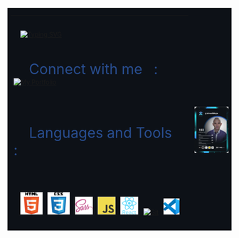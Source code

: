 <table style="width:  100%; background-color: #0d1117; border-color: #284d8f; height: 500px;"  >
	<tbody>
		<tr>
			<td>
				<table style="width: 400px; height: 500px;" >
					<tbody>
						<tr style="border-color: #284d8f; background-color: #0d1117;">
							<td style="width: 100%; height: 50px;">&nbsp;
								<p>&nbsp;&nbsp;&nbsp;&nbsp;<a href="https://git.io/typing-svg"><img src="https://readme-typing-svg.herokuapp.com?size=24&amp;vCenter=true&amp;width=450&amp;height=30&amp;lines=Hello+there%2C+I'm+Bujar+Alimadhi+!;An+Frontend+Web+Developer+!;Welcome+to+my+GitHub+profile+!" alt="Typing SVG" /></a></p>
							</td>
						</tr>
						<tr style="height: 125px; border-color: #284d8f;">
							<td style="width:  100%;"><span style="font-size: 32px; color: #284d8f;">&nbsp;&nbsp;&nbsp;&nbsp;Connect with me &nbsp; :</span>&nbsp;&nbsp;&nbsp;&nbsp; <a href="https://www.linkedin.com/in/bujar-alimadhi/" target="_blank"><img title="Linkedin" src="https://upload.wikimedia.org/wikipedia/commons/c/ca/LinkedIn_logo_initials.png" alt="" width="40" align="center" /></a> &nbsp; <a title="My Portfolio" href="https://alimadhibujar.github.io/Portfolio/" target="_blank"><img src="https://www.freeiconspng.com/uploads/site-internet-icon-png-31.png" alt="My Portfolio" width="40" align="center" /></a> &nbsp; <a href="https://codepen.io/alimadhibujar" target="_blank"><img title="Codepen" src="https://icon-library.com/images/codepen-icon/codepen-icon-26.jpg" alt="" width="35" align="center" /></a></td>
						</tr>
						<tr style="height: 85px; border-color: #284d8f;">
							<td style="width:  100%;">&nbsp;
								<p style="font-size: 32px; color: #284d8f;">&nbsp;&nbsp;&nbsp;&nbsp;Languages and Tools &nbsp; :</p>
							</td>
						</tr>
						<tr style="height: 135px; border-color: #284d8f;">
							<td style="width:  100%;">
								<p>&nbsp;&nbsp;&nbsp;<a href="https://www.w3schools.com/html/" target="_blank"> <img src="https://raw.githubusercontent.com/devicons/devicon/master/icons/html5/html5-original-wordmark.svg" alt="html5" width="50" /> </a> &nbsp; <a href="https://www.w3schools.com/css/" target="_blank"> <img src="https://raw.githubusercontent.com/devicons/devicon/master/icons/css3/css3-original-wordmark.svg" alt="css3" width="50" /></a> &nbsp; <a href="https://sass-lang.com" target="_blank"> <img src="https://raw.githubusercontent.com/devicons/devicon/master/icons/sass/sass-original.svg" alt="sass" width="40" height="40" /> </a> &nbsp; <a href="https://developer.mozilla.org/en-US/docs/Web/JavaScript" target="_blank"> <img src="https://raw.githubusercontent.com/devicons/devicon/master/icons/javascript/javascript-original.svg" alt="javascript" width="40" height="40" /> </a> &nbsp; <a href="https://reactjs.org/" target="_blank"> <img src="https://raw.githubusercontent.com/devicons/devicon/master/icons/react/react-original-wordmark.svg" alt="react" width="40" height="40" /> </a> &nbsp; <a href="https://git-scm.com/docs/gittutorial" target="_blank"><img src="https://cdn.iconscout.com/icon/free/png-256/git-1-226092.png" alt="Git" width="60" height="50" /></a> &nbsp; <a href="https://code.visualstudio.com/" target="_blank"><img src="https://raw.githubusercontent.com/github/explore/80688e429a7d4ef2fca1e82350fe8e3517d3494d/topics/visual-studio-code/visual-studio-code.png" alt="Visual Studio Code" width="36px" /> </a></p>
							</td>
						</tr>
						<tr style="height: 85px; border-color: #284d8f;">
							<td style="width:  100%;">&nbsp;<span style="font-size: 32px; color: #284d8f;">&nbsp;&nbsp;&nbsp;Visitors &nbsp; :</span>&nbsp;&nbsp;&nbsp;<img src="https://profile-counter.glitch.me/{alimadhibujar}/count.svg" alt="Visitor Count" /></td>
						</tr>
					</tbody>
				</table>
			</td>
			<td style="width: 301px;">&nbsp;<a href="https://app.daily.dev/alimadhiBujar"><img src="https://raw.githubusercontent.com/alimadhibujar/alimadhibujar/main/devcard.svg" alt="Bujar Alimadhi's Dev Card" width="300" /></a></td>
		</tr>
	</tbody>
</table>

  <!--
**alimadhibujar/alimadhibujar** is a ✨ _special_ ✨ repository because its `README.md` (this file) appears on your GitHub profile.

![Anurag's GitHub stats](https://github-readme-stats.vercel.app/api?username=alimadhibujar&show_icons=true&theme=gotham&count_private=true)


Here are some ideas to get you started:

- 🔭 I’m currently working on ...
- 🌱 I’m currently learning ...
- 👯 I’m looking to collaborate on ...
- 🤔 I’m looking for help with ...
- 💬 Ask me about ...
- 📫 How to reach me: ...
- 😄 Pronouns: ...
- ⚡ Fun fact: ...
 <div ><img src="https://github.com/alimadhibujar/Link-Academy-responsiv-/blob/master/img/bgvideo.gif?raw=true" align="left"/></div> -->

